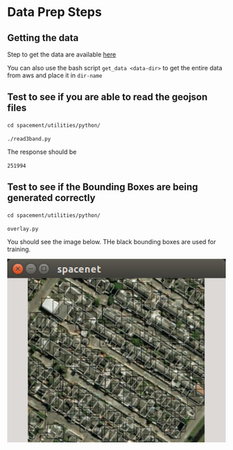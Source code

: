 # Data Prep Steps

## Getting the data

Step to get the data are available [here](https://aws.amazon.com/public-data-sets/spacenet/)

You can also use the bash script `get_data <data-dir>` to get the entire data from aws and place it in `dir-name`

## Test to see if you are able to read the geojson files 

`
cd spacement/utilities/python/
`

`
./read3band.py
`

The response should be 

`251994
`

## Test to see if the Bounding Boxes are being generated correctly
`cd spacement/utilities/python/`

`overlay.py`

You should see the image below. THe black bounding boxes are used for training. 

<p align="center">
<img src="./utilities/python/Screenshot-of-bb-overlay.png" alt="Results" width="600px">
</p>





 

